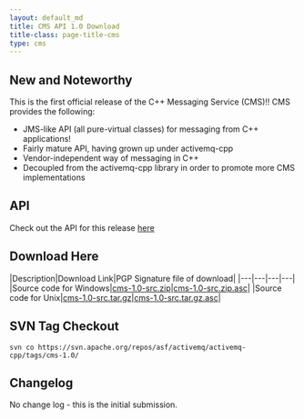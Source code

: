 ```yaml
---
layout: default_md
title: CMS API 1.0 Download
title-class: page-title-cms
type: cms
---
```


New and Noteworthy
------------------

This is the first official release of the C++ Messaging Service (CMS)!! CMS provides the following:

* JMS-like API (all pure-virtual classes) for messaging from C++ applications!
* Fairly mature API, having grown up under activemq-cpp
* Vendor-independent way of messaging in C++
* Decoupled from the activemq-cpp library in order to promote more CMS implementations

API
---

Check out the API for this release [here](../api_docs/cms-1.0)

Download Here
-------------

|Description|Download Link|PGP Signature file of download|
|---|---|---|---|
|Source code for Windows|[cms-1.0-src.zip](http://archive.apache.org/dist/activemq/activemq-cpp/source/cms-1.0-src.zip)|[cms-1.0-src.zip.asc](http://archive.apache.org/dist/activemq/activemq-cpp/source/cms-1.0-src.zip.asc)|
|Source code for Unix|[cms-1.0-src.tar.gz](http://archive.apache.org/dist/activemq/activemq-cpp/source/cms-1.0-src.tar.gz)|[cms-1.0-src.tar.gz.asc](http://archive.apache.org/dist/activemq/activemq-cpp/source/cms-1.0-src.tar.gz.asc)|

SVN Tag Checkout
----------------
```
svn co https://svn.apache.org/repos/asf/activemq/activemq-cpp/tags/cms-1.0/
```

Changelog
---------

No change log - this is the initial submission.

